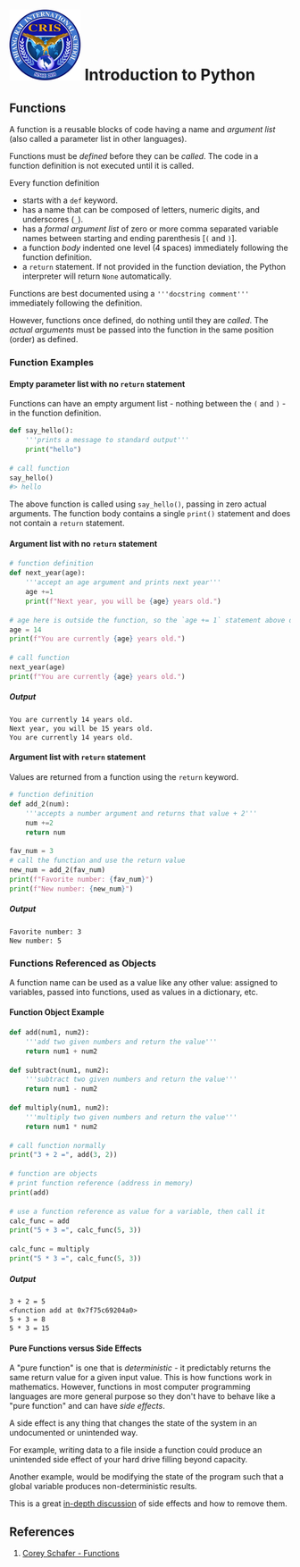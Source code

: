 # ![Chiang Rai International School](../images/logo.png?raw=true) Introduction to Python

## Functions

A function is a reusable blocks of code having a name and *argument list* (also called a parameter list in other languages).

Functions must be *defined* before they can be *called*. The code in a function definition is not executed until it is called.

Every function definition

* starts with a `def` keyword.
* has a name that can be composed of letters, numeric digits, and underscores (`_`).
* has a *formal argument list* of zero or more comma separated variable names between starting and ending parenthesis [`(` and `)`].
* a function *body* indented one level (4 spaces) immediately following the function definition.
* a `return` statement. If not provided in the function deviation, the Python interpreter will return `None` automatically.

Functions are best documented using a `'''docstring comment'''` immediately following the definition.

However, functions once defined, do nothing until they are *called*. The *actual arguments* must be passed into the function in the same position (order) as defined.

### Function Examples

#### Empty parameter list with no `return` statement

Functions can have an empty argument list - nothing between the `(` and `)`  - in the function definition.

```python
def say_hello():
    '''prints a message to standard output'''
    print("hello")

# call function
say_hello()
#> hello
```

The above function is called using `say_hello()`, passing in zero actual arguments. The function body contains a single `print()` statement and does not contain a `return` statement.

#### Argument list with no `return` statement

```python
# function definition
def next_year(age):
    '''accept an age argument and prints next year'''
    age +=1
    print(f"Next year, you will be {age} years old.")

# age here is outside the function, so the `age += 1` statement above does not change it.
age = 14
print(f"You are currently {age} years old.")

# call function
next_year(age)
print(f"You are currently {age} years old.")
```

##### Output

```
You are currently 14 years old.
Next year, you will be 15 years old.
You are currently 14 years old.
```

#### Argument list with `return` statement

Values are returned from a function using the `return` keyword.

```python
# function definition
def add_2(num):
    '''accepts a number argument and returns that value + 2'''
    num +=2
    return num

fav_num = 3
# call the function and use the return value
new_num = add_2(fav_num)
print(f"Favorite number: {fav_num}")
print(f"New number: {new_num}")
```

##### Output

```
Favorite number: 3
New number: 5
```

### Functions Referenced as Objects

A function name can be used as a value like any other value:
assigned to variables, passed into functions, used as values in a dictionary, etc.

#### Function Object Example

```python
def add(num1, num2):
    '''add two given numbers and return the value'''
    return num1 + num2

def subtract(num1, num2):
    '''subtract two given numbers and return the value'''
    return num1 - num2

def multiply(num1, num2):
    '''multiply two given numbers and return the value'''
    return num1 * num2

# call function normally
print("3 + 2 =", add(3, 2))

# function are objects
# print function reference (address in memory)
print(add)

# use a function reference as value for a variable, then call it
calc_func = add
print("5 + 3 =", calc_func(5, 3))

calc_func = multiply
print("5 * 3 =", calc_func(5, 3))
```

##### Output

```
3 + 2 = 5
<function add at 0x7f75c69204a0>
5 + 3 = 8
5 * 3 = 15
```

#### Pure Functions versus Side Effects

A "pure function" is one that is *deterministic* - it predictably returns the
same return value for a given input value. This is how functions work in
mathematics. However, functions in most computer programming languages are
more general purpose so they don't have to behave like a "pure function" and
can have *side effects*.

A side effect is any thing that changes the state of the system in an
undocumented or unintended way.

For example, writing data to a file inside a function could produce an
unintended side effect of your hard drive filling beyond capacity.

Another example, would be modifying the state of the program such that a global
variable produces non-deterministic results.

This is a great [in-depth discussion](https://hackernoon.com/negating-side-effects-in-python-a-guide-with-pictures)
of side effects and how to remove them.

## References

1. [Corey Schafer - Functions](https://www.youtube.com/watch?v=9Os0o3wzS_I&list=PL-osiE80TeTt2d9bfVyTiXJA-UTHn6WwU&index=8)